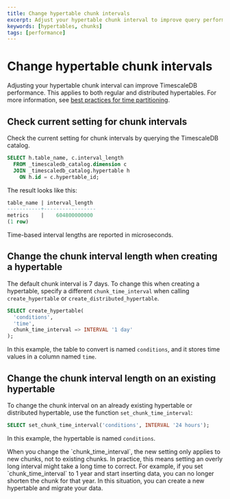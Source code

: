 ```yaml
---
title: Change hypertable chunk intervals
excerpt: Adjust your hypertable chunk interval to improve query performance
keywords: [hypertables, chunks]
tags: [performance]
---
```


# Change hypertable chunk intervals
Adjusting your hypertable chunk interval can improve TimescaleDB performance.
This applies to both regular and distributed hypertables. For more information,
see [best practices for time partitioning][best-practices].

## Check current setting for chunk intervals
Check the current setting for chunk intervals by querying the TimescaleDB
catalog.
```sql
SELECT h.table_name, c.interval_length
  FROM _timescaledb_catalog.dimension c
  JOIN _timescaledb_catalog.hypertable h
    ON h.id = c.hypertable_id;
```

The result looks like this:
```sql
table_name | interval_length
-----------+-----------------
metrics    |    604800000000
(1 row)
```

<highlight type="note">
Time-based interval lengths are reported in microseconds.
</highlight>

## Change the chunk interval length when creating a hypertable
The default chunk interval is 7 days. To change this when creating a hypertable,
specify a different `chunk_time_interval` when calling `create_hypertable` or
`create_distributed_hypertable`.
```sql
SELECT create_hypertable(
  'conditions',
  'time',
  chunk_time_interval => INTERVAL '1 day'
);
```

In this example, the table to convert is named `conditions`, and it stores time
values in a column named `time`.

## Change the chunk interval length on an existing hypertable
To change the chunk interval on an already existing hypertable or distributed
hypertable, use the function `set_chunk_time_interval`:
```sql
SELECT set_chunk_time_interval('conditions', INTERVAL '24 hours');
```

In this example, the hypertable is named `conditions`.

<highlight type="important">
When you change the `chunk_time_interval`, the new setting only applies to new
chunks, not to existing chunks. In practice, this means setting an overly long
interval might take a long time to correct. For example, if you set
`chunk_time_interval` to 1 year and start inserting data, you can no longer
shorten the chunk for that year. In this situation, you can create a new
hypertable and migrate your data.
</highlight>

[best-practices]: /timescaledb/:currentVersion:/how-to-guides/hypertables/about-hypertables#best-practices
